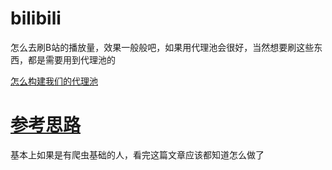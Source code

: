 # bilibili
怎么去刷B站的播放量，效果一般般吧，如果用代理池会很好，当然想要刷这些东西，都是需要用到代理池的

[怎么构建我们的代理池](https://github.com/13060923171/Crawl/blob/master/%E7%88%AC%E8%99%AB%E4%B9%8B%E8%B5%B7%E6%AD%A5%E7%AF%87/dailici.py)



# [参考思路](http://www.harumonia.top/index.php/archives/215/)

基本上如果是有爬虫基础的人，看完这篇文章应该都知道怎么做了